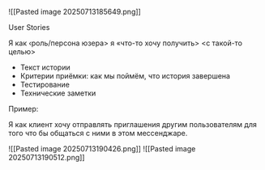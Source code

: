 ![[Pasted image 20250713185649.png]]

User Stories

Я как ‹роль/персона юзера> я «что-то хочу получить> <с такой-то целью>
- ﻿﻿Текст истории
- ﻿﻿Критерии приёмки: как мы поймём, что история завершена
- ﻿﻿Тестирование
- ﻿﻿Технические заметки

Пример:

Я как клиент хочу отправлять приглашения другим пользователям для того что бы общаться с ними в этом мессенджаре.

![[Pasted image 20250713190426.png]]
![[Pasted image 20250713190512.png]]


